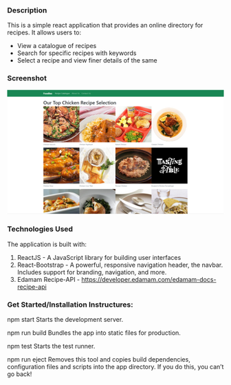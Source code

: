 ### Description
This is a simple react application that provides an online directory for recipes. It allows users to:
- View a catalogue of recipes
- Search for specific recipes with keywords
- Select a recipe and view finer details of the same

### Screenshot
![Foodiez App Screenshot](/screenshot.png?raw=true "Foodiez App Screenshot")

### Technologies Used
The application is built with:
1. ReactJS - A JavaScript library for building user interfaces
2. React-Bootstrap - A powerful, responsive navigation header, the navbar. Includes support for branding, navigation, and more.
3. Edamam Recipe-API - https://developer.edamam.com/edamam-docs-recipe-api

### Get Started/Installation Instructures:
npm start
    Starts the development server.

npm run build
	Bundles the app into static files for production.

npm test
    Starts the test runner.

npm run eject
    Removes this tool and copies build dependencies, configuration files
    and scripts into the app directory. If you do this, you can’t go back!
